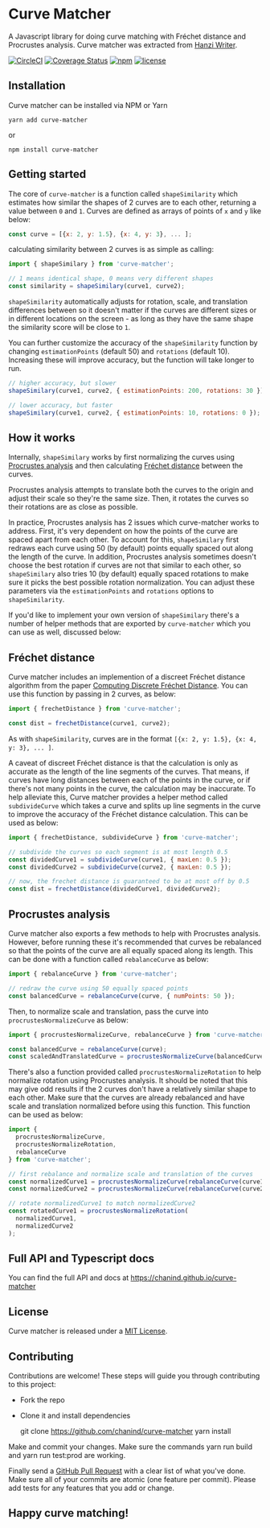 # Curve Matcher

A Javascript library for doing curve matching with Fréchet distance and Procrustes analysis. Curve matcher was extracted from [Hanzi Writer](https://chanind.github.io/hanzi-writer).

[![CircleCI](https://circleci.com/gh/chanind/curve-matcher/tree/master.svg?style=shield)](https://circleci.com/gh/chanind/curve-matcher/tree/master)
[![Coverage Status](https://coveralls.io/repos/github/chanind/curve-matcher/badge.svg?branch=master)](https://coveralls.io/github/chanind/curve-matcher?branch=master)
[![npm](https://badgen.net/npm/v/curve-matcher)](https://www.npmjs.com/package/curve-matcher)
[![license](https://badgen.net/npm/license/curve-matcher)](https://opensource.org/licenses/MIT)

## Installation

Curve matcher can be installed via NPM or Yarn

```
yarn add curve-matcher
```

or

```
npm install curve-matcher
```

## Getting started

The core of `curve-matcher` is a function called `shapeSimilarity` which estimates how similar the shapes of 2 curves are to each other, returning a value between `0` and `1`. Curves are defined as arrays of points of `x` and `y` like below:

```javascript
const curve = [{x: 2, y: 1.5}, {x: 4, y: 3}, ... ];
```

calculating similarity between 2 curves is as simple as calling:

```javascript
import { shapeSimilary } from 'curve-matcher';

// 1 means identical shape, 0 means very different shapes
const similarity = shapeSimilary(curve1, curve2);
```

`shapeSimilarity` automatically adjusts for rotation, scale, and translation differences between so it doesn't matter if the curves are different sizes or in different locations on the screen - as long as they have the same shape the similarity score will be close to `1`.

You can further customize the accuracy of the `shapeSimilarity` function by changing `estimationPoints` (default 50) and `rotations` (default 10). Increasing these will improve accuracy, but the function will take longer to run.

```javascript
// higher accuracy, but slower
shapeSimilary(curve1, curve2, { estimationPoints: 200, rotations: 30 });

// lower accuracy, but faster
shapeSimilary(curve1, curve2, { estimationPoints: 10, rotations: 0 });
```

## How it works

Internally, `shapeSimilary` works by first normalizing the curves using [Procrustes analysis](https://en.wikipedia.org/wiki/Procrustes_analysis) and then calculating [Fréchet distance](https://en.wikipedia.org/wiki/Fr%C3%A9chet_distance) between the curves.

Procrustes analysis attempts to translate both the curves to the origin and adjust their scale so they're the same size. Then, it rotates the curves so their rotations are as close as possible.

In practice, Procrustes analysis has 2 issues which curve-matcher works to address.
First, it's very dependent on how the points of the curve are spaced apart from each other. To account for this, `shapeSimilary` first redraws each curve using 50 (by default) points equally spaced out along the length of the curve. In addition, Procrustes analysis sometimes doesn't choose the best rotation if curves are not that similar to each other, so `shapeSimilary` also tries 10 (by default) equally spaced rotations to make sure it picks the best possible rotation normalization. You can adjust these parameters via the `estimationPoints` and `rotations` options to `shapeSimilarity`.

If you'd like to implement your own version of `shapeSimilary` there's a number of helper methods that are exported by `curve-matcher` which you can use as well, discussed below:

## Fréchet distance

Curve matcher includes an implemention of a discreet Fréchet distance algorithm from the paper [Computing Discrete Fréchet Distance](http://www.kr.tuwien.ac.at/staff/eiter/et-archive/cdtr9464.pdf). You can use this function by passing in 2 curves, as below:

```javascript
import { frechetDistance } from 'curve-matcher';

const dist = frechetDistance(curve1, curve2);
```

As with `shapeSimilarity`, curves are in the format `[{x: 2, y: 1.5}, {x: 4, y: 3}, ... ]`.

A caveat of discreet Fréchet distance is that the calculation is only as accurate as the length of the line segments of the curves. That means, if curves have long distances between each of the points in the curve, or if there's not many points in the curve, the calculation may be inaccurate. To help alleviate this, Curve matcher provides a helper method called `subdivideCurve` which takes a curve and splits up line segments in the curve to improve the accuracy of the Fréchet distance calculation. This can be used as below:

```javascript
import { frechetDistance, subdivideCurve } from 'curve-matcher';

// subdivide the curves so each segment is at most length 0.5
const dividedCurve1 = subdivideCurve(curve1, { maxLen: 0.5 });
const dividedCurve2 = subdivideCurve(curve2, { maxLen: 0.5 });

// now, the frechet distance is guaranteed to be at most off by 0.5
const dist = frechetDistance(dividedCurve1, dividedCurve2);
```

## Procrustes analysis

Curve matcher also exports a few methods to help with Procrustes analysis. However, before running these it's recommended that curves be rebalanced so that the points of the curve are all equally spaced along its length. This can be done with a function called `rebalanceCurve` as below:

```javascript
import { rebalanceCurve } from 'curve-matcher';

// redraw the curve using 50 equally spaced points
const balancedCurve = rebalanceCurve(curve, { numPoints: 50 });
```

Then, to normalize scale and translation, pass the curve into `procrustesNormalizeCurve` as below:

```javascript
import { procrustesNormalizeCurve, rebalanceCurve } from 'curve-matcher';

const balancedCurve = rebalanceCurve(curve);
const scaledAndTranslatedCurve = procrustesNormalizeCurve(balancedCurve);
```

There's also a function provided called `procrustesNormalizeRotation` to help normalize rotation using Procrustes analysis. It should be noted that this may give odd results if the 2 curves don't have a relatively similar shape to each other. Make sure that the curves are already rebalanced and have scale and translation normalized before using this function. This function can be used as below:

```javascript
import {
  procrustesNormalizeCurve,
  procrustesNormalizeRotation,
  rebalanceCurve
} from 'curve-matcher';

// first rebalance and normalize scale and translation of the curves
const normalizedCurve1 = procrustesNormalizeCurve(rebalanceCurve(curve1));
const normalizedCurve2 = procrustesNormalizeCurve(rebalanceCurve(curve2));

// rotate normalizedCurve1 to match normalizedCurve2
const rotatedCurve1 = procrustesNormalizeRotation(
  normalizedCurve1,
  normalizedCurve2
);
```

## Full API and Typescript docs

You can find the full API and docs at https://chanind.github.io/curve-matcher

## License

Curve matcher is released under a [MIT License](https://opensource.org/licenses/MIT).

## Contributing

Contributions are welcome! These steps will guide you through contributing to this project:

- Fork the repo
- Clone it and install dependencies

  git clone https://github.com/chanind/curve-matcher
  yarn install

Make and commit your changes. Make sure the commands yarn run build and yarn run test:prod are working.

Finally send a [GitHub Pull Request](https://github.com/chanind/curve-matcher/compare?expand=1) with a clear list of what you've done. Make sure all of your commits are atomic (one feature per commit). Please add tests for any features that you add or change.

## Happy curve matching!
